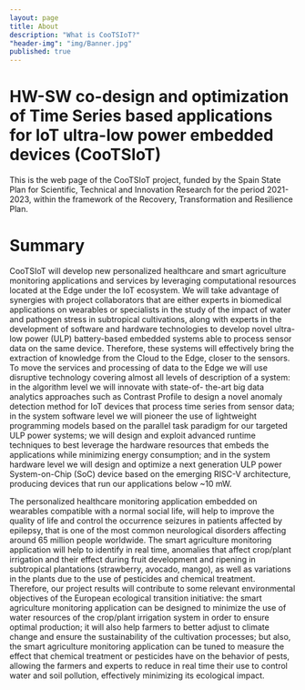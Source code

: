 ```yaml
---
layout: page
title: About
description: "What is CooTSIoT?"
"header-img": "img/Banner.jpg"
published: true
---
```



# HW-SW co-design and optimization of Time Series based applications for IoT ultra-low power embedded devices (CooTSIoT)

This is the web page of the CooTSIoT project, funded by the Spain State Plan for Scientific, Technical and Innovation Research for the period 2021-2023, within the framework of the Recovery, Transformation and Resilience Plan.

# Summary

CooTSIoT will develop new personalized healthcare and smart agriculture monitoring applications and services by leveraging computational resources located at the Edge under the IoT ecosystem. We will take advantage of synergies with project collaborators that are either experts in biomedical applications on wearables or specialists in the study of the impact of water and pathogen stress in subtropical cultivations, along with experts in the development of software and hardware technologies to develop novel ultra-low power (ULP) battery-based embedded systems able to process sensor data on the same device. Therefore, these systems will effectively bring the extraction of knowledge from the Cloud to the Edge, closer to the sensors. To move the services and processing of data to the Edge we will use disruptive technology covering almost all levels of description of a system: in the algorithm level we will innovate with state-of- the-art big data analytics approaches such as Contrast Profile to design a novel anomaly detection method for IoT devices that process time series from sensor data; in the system software level we will pioneer the use of lightweight programming models based on the parallel task paradigm for our targeted ULP power systems; we will design and exploit advanced runtime techniques to best leverage the hardware resources that embeds the applications while minimizing energy consumption; and in the system hardware level we will design and optimize a next generation ULP power System-on-Chip (SoC) device based on the emerging RISC-V architecture, producing devices that run our applications below ~10 mW.

The personalized healthcare monitoring application embedded on wearables compatible with a normal social life, will help to improve the quality of life and control the occurrence seizures in patients affected by epilepsy, that is one of the most common neurological disorders affecting around 65 million people worldwide. The smart agriculture monitoring application will help to identify in real time, anomalies that affect crop/plant irrigation and their effect during fruit development and ripening in subtropical plantations (strawberry, avocado, mango), as well as variations in the plants due to the use of pesticides and chemical treatment. Therefore, our project results will contribute to some relevant environmental objectives of the European ecological transition initiative: the smart agriculture monitoring application can be designed to minimize the use of water resources of the crop/plant irrigation system in order to ensure optimal production; it will also help farmers to better adjust to climate change and ensure the sustainability of the cultivation processes; but also, the smart agriculture monitoring application can be tuned to measure the effect that chemical treatment or pesticides have on the behavior of pests, allowing the farmers and experts to reduce in real time their use to control water and soil pollution, effectively minimizing its ecological impact.